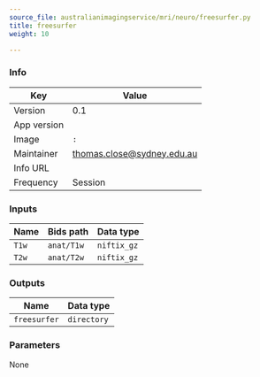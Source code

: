 ```yaml
---
source_file: australianimagingservice/mri/neuro/freesurfer.py
title: freesurfer
weight: 10

---
```




### Info
|Key|Value|
|---|-----|
|Version|0.1|
|App version||
|Image|`:`|
|Maintainer|thomas.close@sydney.edu.au|
|Info URL||
|Frequency|Session|

### Inputs
|Name|Bids path|Data type|
|----|---------|---------|
|`T1w`|`anat/T1w`|`niftix_gz`|
|`T2w`|`anat/T2w`|`niftix_gz`|

### Outputs
|Name|Data type|
|----|---------|
|`freesurfer`|`directory`|

### Parameters
None

